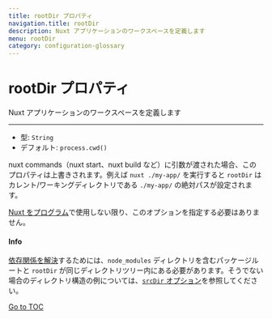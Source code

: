 ```yaml
---
title: rootDir プロパティ
navigation.title: rootDir
description: Nuxt アプリケーションのワークスペースを定義します
menu: rootDir
category: configuration-glossary
---
```

# rootDir プロパティ

Nuxt アプリケーションのワークスペースを定義します

---

- 型: `String`
- デフォルト: `process.cwd()`

nuxt commands（nuxt start、nuxt build など）に引数が渡された場合、このプロパティは上書きされます。例えば `nuxt ./my-app/` を実行すると `rootDir` はカレント/ワーキングディレクトリである `./my-app/` の絶対パスが設定されます。

[Nuxt をプログラム](./internals-glossary/nuxt)で使用しない限り、このオプションを指定する必要はありません。

#### Info
[依存関係を解決](https://nodejs.org/api/modules.html#modules_all_together)するためには、`node_modules` ディレクトリを含むパッケージルートと `rootDir` が同じディレクトリツリー内にある必要があります。そうでない場合のディレクトリ構造の例については、[`srcDir` オプション](./configuration-glossary/configuration-srcdir)を参照してください。

<span style='float: footnote;'><a href="../index.html#toc">Go to TOC</a></span>
